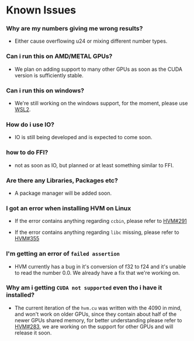 # Known Issues

### Why are my numbers giving me wrong results?
- Either cause overflowing u24 or mixing different number types.

### Can i run this on AMD/METAL GPUs?
- We plan on adding support to many other GPUs as soon as the CUDA version is sufficiently stable.


### Can i run this on windows?
- We're still working on the windows support, for the moment, please use [WSL2](https://learn.microsoft.com/en-us/windows/wsl/install). 

### How do i use IO?
- IO is still being developed and is expected to come soon.

### how to do FFI?
- not as soon as IO, but planned or at least something similar to FFI.

### Are there any Libraries, Packages etc?
- A package manager will be added soon.

### I got an error when installing HVM on Linux
- If the error contains anything regarding `ccbin`, please refer to [HVM#291](https://github.com/HigherOrderCO/HVM/issues/291)

- If the error contains anything regarding `libc` missing, please refer to [HVM#355](https://github.com/HigherOrderCO/Bend/issues/355)

### I'm getting an error of `failed assertion`
- HVM currently has a bug in it's conversion of f32 to f24 and it's unable to read the number 0.0. We already have a fix that we're working on.

### Why am i getting `CUDA not supported` even tho i have it installed?
- The current iteration of the `hvm.cu` was written with the 4090 in mind, and won't work on older GPUs, since they contain about half of the newer GPUs shared memory, for better understanding please refer to [HVM#283](https://github.com/HigherOrderCO/HVM/issues/283), we are working on the support for other GPUs and will release it soon.
